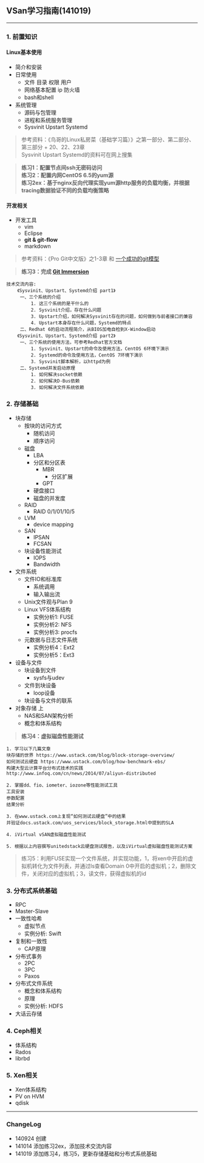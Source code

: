 ## VSan学习指南(141019)
---

### 1. 前置知识 

#### Linux基本使用 
+ 简介和安装
+ 日常使用
	+ 文件 目录 权限 用户
	+ 网络基本配置 ip 防火墙
	+ bash和shell
+ 系统管理
	+ 源码与包管理 
	+ 进程和系统服务管理
	+ Sysvinit Upstart Systemd


>参考资料：《鸟哥的Linux私房菜（基础学习篇）》之第一部分、第二部分、第三部分 + 20、22、23章  
Sysvinit Upstart Systemd的资料可在网上搜集

>**练习1：配置节点间ssh无密码访问**  
>**练习2：配置内网CentOS 6.5的yum源**  
>**练习2ex：基于nginx反向代理实现yum源http服务的负载均衡，并根据tracing数据验证不同的负载均衡策略**


#### 开发相关
+ 开发工具
	+ vim
	+ Eclipse
	+ **git & git-flow**
	+ markdown 
	

>参考资料：《Pro Git中文版》之1-3章  和  [一个成功的git模型](http://nvie.com/posts/a-successful-git-branching-model/)


>**练习3：完成 [Git Immersion](http://gitimmersion.googol.im/index.html)**


```	
技术交流内容: 
	《Sysvinit、Upstart、Systemd介绍 part1》
	 一、三个系统的介绍
	     1. 这三个系统的是干什么的
	     2. Sysvinit介绍，存在什么问题
	     3. Upstart介绍，如何解决Sysvinit存在的问题，如何做到与前者接口的兼容
	     4. Upstart本身存在什么问题，Systemd的特点
	 二、Redhat 6的启动流程简介，从BIOS加电自检到X-Window启动
	《Sysvinit、Upstart、Systemd介绍 part2》
	 一、三个系统的使用方法，可参考Redhat官方文档
	     1. Sysvinit、Upstart的命令及使用方法，CentOS 6环境下演示
	     2. Systemd的命令及使用方法，CentOS 7环境下演示
	     3. Sysvinit脚本解析，以httpd为例
	 二、Systemd并发启动原理
	     1. 如何解决socket依赖
	     2. 如何解决D-Bus依赖
	     3. 如何解决文件系统依赖
```



### 2. 存储基础
+ 块存储	
	+ 按块的访问方式
		+ 随机访问
		+ 顺序访问
	+ 磁盘
		+ LBA
		+ 分区和分区表
			+ MBR
				+ 分区扩展
			+ GPT
		+ 硬盘接口
		+ 磁盘的并发度
	+ RAID
		+ RAID 0/1/01/10/5
	+ LVM
		+ device mapping
	+ SAN
		+ IPSAN
		+ FCSAN
	+ 块设备性能测试
		+ IOPS
		+ Bandwidth
+ 文件系统
	+ 文件IO和标准库
		+ 系统调用
		+ 输入输出流
	+ Unix文件观与Plan 9
	+ Linux VFS体系结构	
		+ 实例分析1: FUSE
		+ 实例分析2: NFS
		+ 实例分析3: procfs
	+ 元数据与日志文件系统
		+ 实例分析4：Ext2
		+ 实例分析5：Ext3
+ 设备与文件
	+ 块设备到文件 
		+ sysfs与udev
	+ 文件到块设备
		+ loop设备
	+ 块设备与文件的联系
+ 对象存储 上
	+ NAS和SAN架构分析
	+ 概念和体系结构



	
	
>**练习4：虚拟磁盘性能测试**  

```
1. 学习以下几篇文章
块存储的世界 https://www.ustack.com/blog/block-storage-overview/
如何测试云硬盘 https://www.ustack.com/blog/how-benchmark-ebs/
构建大型云计算平台分布式技术的实践 http://www.infoq.com/cn/news/2014/07/aliyun-distributed

2. 掌握dd、fio、iometer、iozone等性能测试工具
工具安装
参数配置
结果分析

3. 在www.ustack.com上复现“如何测试云硬盘”中的结果
并验证docs.ustack.com/uos_services/block_storage.html中提到的SLA

4. iVirtual vSAN虚拟磁盘性能测试

5. 根据以上内容撰写unitedstack云硬盘测试报告，以及iVirtual虚拟磁盘性能测试方案
```


>练习5：利用FUSE实现一个文件系统，并实现功能，1，将xen中开启的虚拟机转化为文件列表，并通过ls查看Domain 0中开启的虚拟机；2，删除文件，关闭对应的虚拟机；3，读文件，获得虚拟机的id



### 3. 分布式系统基础
+ RPC
+ Master-Slave
+ 一致性哈希
	+ 虚拟节点
	+ 实例分析: Swift
+ 复制和一致性
	+ CAP原理
+ 分布式事务
	+ 2PC
	+ 3PC
	+ Paxos
+ 分布式文件系统
	+ 概念和体系结构
	+ 原理
	+ 实例分析: HDFS
+ 大话云存储


### 4. Ceph相关
+ 体系结构
+ Rados
+ librbd

### 5. Xen相关
+ Xen体系结构
+ PV on HVM
+ qdisk

---

### ChangeLog
+ 140924 创建
+ 141014 添加练习2ex，添加技术交流内容
+ 141019 添加练习4，练习5，更新存储基础和分布式系统基础
